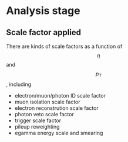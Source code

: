 # Analysis stage

## Scale factor applied

There are kinds of scale factors as a function of $$\eta$$ and$$p_{T}$$, including
- electron/muon/photon ID scale factor
- muon isolation scale factor
- electron reconstrution scale factor
- photon veto scale factor
- trigger scale factor
- pileup reweighting
- egamma energy scale and smearing

